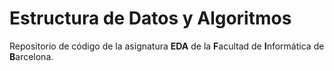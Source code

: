Estructura de Datos y Algoritmos
=================================

Repositorio de código de la asignatura **EDA** de la **F**acultad de **I**nformática de **B**arcelona.